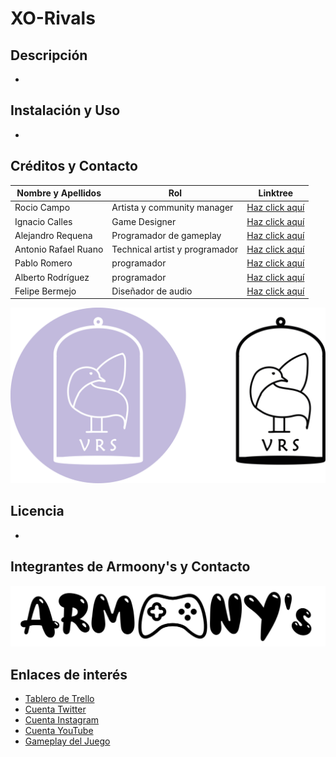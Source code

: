 # XO-Rivals

## Descripción
-

## Instalación y Uso
-

## Créditos y Contacto
Nombre y Apellidos | Rol | Linktree
------------ | ------------- | -------------
Rocio Campo | Artista y community manager | [Haz click aquí](https://linktr.ee/rociiio_campo)
Ignacio Calles | Game Designer | [Haz click aquí](https://linktr.ee/Nachete07)
Alejandro Requena | Programador de gameplay | [Haz click aquí](https://linktr.ee/Requena21)
Antonio Rafael Ruano | Technical artist y programador | [Haz click aquí](https://linktr.ee/blinx24)
Pablo Romero | programador  | [Haz click aquí](https://linktr.ee/Kalomano)
Alberto Rodríguez | programador | [Haz click aquí]()
Felipe Bermejo | Diseñador de audio | [Haz click aquí]()

![Logo Virtual Ravens Games](https://github.com/VRSDevs/XO-Rivals/blob/LogoyDocumentos/GameArt/Logo/logoVRS.png)

## Licencia
-


## Integrantes de Armoony's y Contacto


![Logo Armoonys](https://github.com/Blinx24/Origins/blob/master/resources/img/ArmoonysLogo/blackLogo.png?raw=true)

## Enlaces de interés
- [Tablero de Trello](https://trello.com/b/EvkI8htP/juegos-en-red-origins)
- [Cuenta Twitter](https://twitter.com/ArmoonyS?s=20)
- [Cuenta Instagram](https://www.instagram.com/armoony.s/?hl=es)
- [Cuenta YouTube](https://www.youtube.com/channel/UCJpZbOBYYst2W-elJBd2tBg/?reload=9&guided_help_flow=5)
- [Gameplay del Juego](https://youtu.be/Ggk0p7rLgps)
